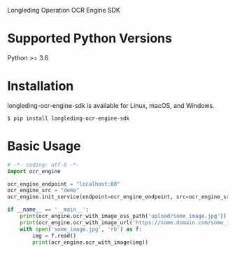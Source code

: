 Longleding Operation OCR Engine SDK

# Supported Python Versions

Python >= 3.6

# Installation

longleding-ocr-engine-sdk is available for Linux, macOS, and Windows.

```shell script
$ pip install longleding-ocr-engine-sdk
```

# Basic Usage

```python
# -*- coding: utf-8 -*-
import ocr_engine

ocr_engine_endpoint = "localhost:80"
ocr_engine_src = "demo"
ocr_engine.init_service(endpoint=ocr_engine_endpoint, src=ocr_engine_src)

if __name__ == '__main__':
    print(ocr_engine.ocr_with_image_oss_path('upload/some_image.jpg'))
    print(ocr_engine.ocr_with_image_url('https://some.domain.com/some_image.jpg'))
    with open('some_image.jpg', 'rb') as f:
        img = f.read()
        print(ocr_engine.ocr_with_image(img))

```
